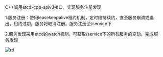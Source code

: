 C++调用etcd-cpp-apiv3接口，实现服务注册发现

1.服务注册：使用leasekeepalive租约机制，定时维持续约，直至服务崩溃或退出。租约过期，服务将取消注册。服务注册至/service下

2.服务发现采用etcd的watch机制，可获取/service下的所有服务的变动，完成服务发现


![rd](https://github.com/zjczzZZ/ETCD_RegistryDiscovery/assets/167063511/da283730-df37-4308-b442-c8911248c1d5)
